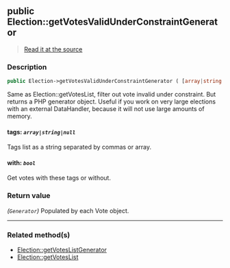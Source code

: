 ## public Election::getVotesValidUnderConstraintGenerator

> [Read it at the source](https://github.com/julien-boudry/Condorcet/blob/master/src/ElectionProcess/VotesProcess.php#L160)

### Description    

```php
public Election->getVotesValidUnderConstraintGenerator ( [array|string|null $tags = null , bool $with = true] ): Generator
```

Same as Election::getVotesList, filter out vote invalid under constraint. But returns a PHP generator object.
Useful if you work on very large elections with an external DataHandler, because it will not use large amounts of memory.
    

#### **tags:** *`array|string|null`*   
Tags list as a string separated by commas or array.    


#### **with:** *`bool`*   
Get votes with these tags or without.    


### Return value   

*(`Generator`)* Populated by each Vote object.


---------------------------------------

### Related method(s)      

* [Election::getVotesListGenerator](/Docs/api-reference/Election%20Class/Election--getVotesListGenerator.md)    
* [Election::getVotesList](/Docs/api-reference/Election%20Class/Election--getVotesList.md)    
